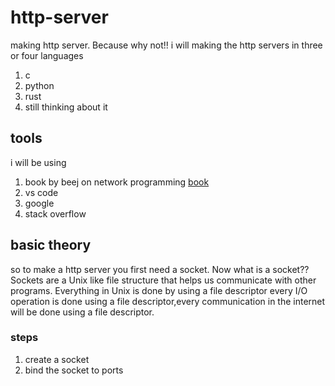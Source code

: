 # http-server
making http server. Because why not!!
i will making the http servers in three or four languages
1. c
2. python
3. rust
4. still thinking about it
## tools
i will be using 
1. book by beej on network programming [book](https://beej.us/guide/bgnet/)
2. vs code
3. google
4. stack overflow

## basic theory
so to make a http server you first need a socket. Now what is a socket?? Sockets are a Unix like file structure that helps us communicate with other programs. Everything in Unix is done by using a file descriptor every I/O operation is done using a file descriptor,every communication in the internet will be done using a file descriptor.


### steps

1. create a socket
2. bind the socket to ports



